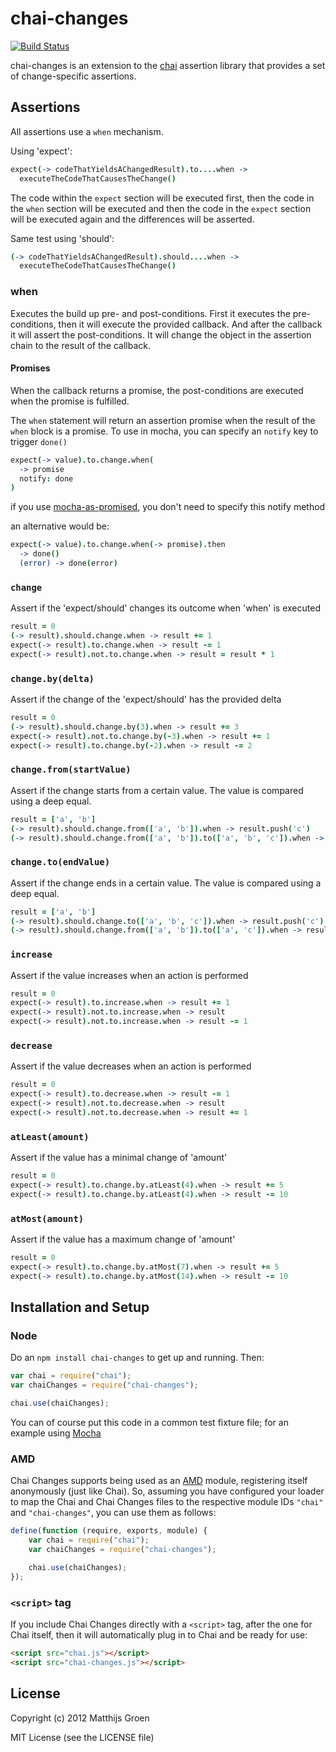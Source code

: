 chai-changes
============

[![Build Status](https://travis-ci.org/matthijsgroen/chai-changes.png?branch=master)](https://travis-ci.org/matthijsgroen/chai-changes)

chai-changes is an extension to the [chai](http://chaijs.com/) assertion library that
provides a set of change-specific assertions.

Assertions
----------

All assertions use a `when` mechanism.

Using 'expect':

```coffeescript
expect(-> codeThatYieldsAChangedResult).to....when ->
  executeTheCodeThatCausesTheChange()
```

The code within the `expect` section will be executed first, then the
code in the `when` section will be executed and then the code in the
`expect` section will be executed again and the differences will be
asserted.

Same test using 'should':

```coffeescript
(-> codeThatYieldsAChangedResult).should....when ->
  executeTheCodeThatCausesTheChange()
```

### when

Executes the build up pre- and post-conditions. First it executes the
pre-conditions, then it will execute the provided callback. And after
the callback it will assert the post-conditions. It will change the
object in the assertion chain to the result of the callback.

#### Promises

When the callback returns a promise, the post-conditions are executed
when the promise is fulfilled.

The `when` statement will return an assertion promise when the result of
the `when` block is a promise. To use in mocha, you can specify an
`notify` key to trigger `done()`

```coffeescript
expect(-> value).to.change.when(
  -> promise
  notify: done
)
```

if you use
[mocha-as-promised](https://github.com/domenic/mocha-as-promised), you
don't need to specify this notify method

an alternative would be:

```coffeescript
expect(-> value).to.change.when(-> promise).then
  -> done()
  (error) -> done(error)
```

### `change`

Assert if the 'expect/should' changes its outcome when 'when' is
executed

```coffeescript
result = 0
(-> result).should.change.when -> result += 1
expect(-> result).to.change.when -> result -= 1
expect(-> result).not.to.change.when -> result = result * 1
```

### `change.by(delta)`

Assert if the change of the 'expect/should' has the provided delta

```coffeescript
result = 0
(-> result).should.change.by(3).when -> result += 3
expect(-> result).not.to.change.by(-3).when -> result += 1
expect(-> result).to.change.by(-2).when -> result -= 2
```

### `change.from(startValue)`

Assert if the change starts from a certain value. The value is
compared using a deep equal.

```coffeescript
result = ['a', 'b']
(-> result).should.change.from(['a', 'b']).when -> result.push('c')
(-> result).should.change.from(['a', 'b']).to(['a', 'b', 'c']).when -> result.push('c')
```

### `change.to(endValue)`

Assert if the change ends in a certain value. The value is
compared using a deep equal.

```coffeescript
result = ['a', 'b']
(-> result).should.change.to(['a', 'b', 'c']).when -> result.push('c')
(-> result).should.change.from(['a', 'b']).to(['a', 'c']).when -> result = ['a', 'c']
```

### `increase`

Assert if the value increases when an action is performed

```coffeescript
result = 0
expect(-> result).to.increase.when -> result += 1
expect(-> result).not.to.increase.when -> result
expect(-> result).not.to.increase.when -> result -= 1
```

### `decrease`

Assert if the value decreases when an action is performed

```coffeescript
result = 0
expect(-> result).to.decrease.when -> result -= 1
expect(-> result).not.to.decrease.when -> result
expect(-> result).not.to.decrease.when -> result += 1
```

### `atLeast(amount)`

Assert if the value has a minimal change of 'amount'

```coffeescript
result = 0
expect(-> result).to.change.by.atLeast(4).when -> result += 5
expect(-> result).to.change.by.atLeast(4).when -> result -= 10
```

### `atMost(amount)`

Assert if the value has a maximum change of 'amount'

```coffeescript
result = 0
expect(-> result).to.change.by.atMost(7).when -> result += 5
expect(-> result).to.change.by.atMost(14).when -> result -= 10
```

## Installation and Setup

### Node

Do an `npm install chai-changes` to get up and running. Then:

```javascript
var chai = require("chai");
var chaiChanges = require("chai-changes");

chai.use(chaiChanges);
```

You can of course put this code in a common test fixture file; for an example using [Mocha][mocha]

### AMD

Chai Changes supports being used as an [AMD][amd] module, registering itself anonymously (just like Chai). So,
assuming you have configured your loader to map the Chai and Chai Changes files to the respective module IDs
`"chai"` and `"chai-changes"`, you can use them as follows:

```javascript
define(function (require, exports, module) {
    var chai = require("chai");
    var chaiChanges = require("chai-changes");

    chai.use(chaiChanges);
});
```

### `<script>` tag

If you include Chai Changes directly with a `<script>` tag, after the one for Chai itself, then it will
automatically plug in to Chai and be ready for use:

```html
<script src="chai.js"></script>
<script src="chai-changes.js"></script>
```

## License

Copyright (c) 2012 Matthijs Groen

MIT License (see the LICENSE file)

[chai]: http://chaijs.com/
[mocha]: http://visionmedia.github.com/mocha/
[amd]: https://github.com/amdjs/amdjs-api/wiki/AMD
